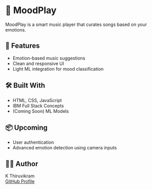 # 🎵 MoodPlay

MoodPlay is a smart music player that curates songs based on your emotions.

## 🚀 Features
- Emotion-based music suggestions
- Clean and responsive UI
- Light ML integration for mood classification

## 🛠 Built With
- HTML, CSS, JavaScript
- IBM Full Stack Concepts
- (Coming Soon) ML Models

## 📦 Upcoming
- User authentication
- Advanced emotion detection using camera inputs

## 👨‍💻 Author
K Thiruvikram  
[GitHub Profile](https://github.com/kthiruvikram)
